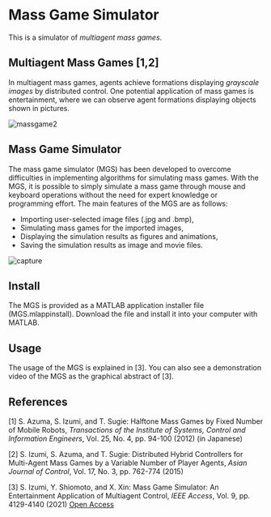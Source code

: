 # Mass Game Simulator
This is a simulator of *multiagent mass games*.

## Multiagent Mass Games [1,2]
In multiagent mass games, agents achieve formations displaying *grayscale images* by distributed control. One potential application of mass games is entertainment, where we can observe agent formations displaying objects shown in pictures.

![massgame2](https://user-images.githubusercontent.com/76646096/103174110-d0357c00-48a2-11eb-9a4c-739cc3fa57c7.jpg)

## Mass Game Simulator
The mass game simulator (MGS) has been developed to overcome difficulties in implementing algorithms for simulating mass games. With the MGS, it is possible to simply simulate a mass game through mouse and keyboard operations without the need for expert knowledge or programming effort. The main features of the MGS are as follows:
- Importing user-selected image files (.jpg and .bmp), 
- Simulating mass games for the imported images, 
- Displaying the simulation results as figures and animations, 
- Saving the simulation results as image and movie files.

![capture](https://user-images.githubusercontent.com/76646096/103169930-68bc0400-4883-11eb-929e-eaf11f9a19e8.jpg)

## Install
The MGS is provided as a MATLAB application installer file (MGS.mlappinstall). Download the file and install it into your computer with MATLAB.

## Usage
The usage of the MGS is explained in [3]. You can also see a demonstration video of the MGS as the graphical abstract of [3].

## References
[1] S. Azuma, S. Izumi, and T. Sugie: Halftone Mass Games by Fixed Number of Mobile Robots, *Transactions of the Institute of Systems, Control and Information Engineers*, Vol. 25, No. 4, pp. 94-100 (2012) (in Japanese)

[2] S. Izumi, S. Azuma, and T. Sugie: Distributed Hybrid Controllers for Multi-Agent Mass Games by a Variable Number of Player Agents, *Asian Journal of Control*, Vol. 17, No. 3, pp. 762-774 (2015)

[3] S. Izumi, Y. Shiomoto, and X. Xin: Mass Game Simulator: An Entertainment Application of Multiagent Control, *IEEE Access*, Vol. 9, pp. 4129-4140 (2021) [Open Access](https://ieeexplore.ieee.org/document/9311128)
